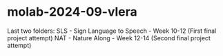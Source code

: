 # molab-2024-09-vlera
Last two folders:
SLS - Sign Language to Speech - Week 10-12 (First final project attempt)
NAT - Nature Along - Week 12-14 (Second final project attempt)

